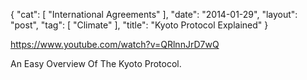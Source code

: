 {
   "cat": [
      "International Agreements"
   ],
   "date": "2014-01-29",
   "layout": "post",
   "tag": [
      "Climate"
   ],
   "title": "Kyoto Protocol Explained"
}

https://www.youtube.com/watch?v=QRlnnJrD7wQ  

An Easy Overview Of The
 Kyoto Protocol.